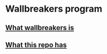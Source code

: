# Wallbreakers program

## [What wallbreakers is](https://wallbreakers.com/)

## [What this repo has](https://hackmd.io/@-c5esmCkQsON-A1AjAfRTw/SJmxDsY1B) 